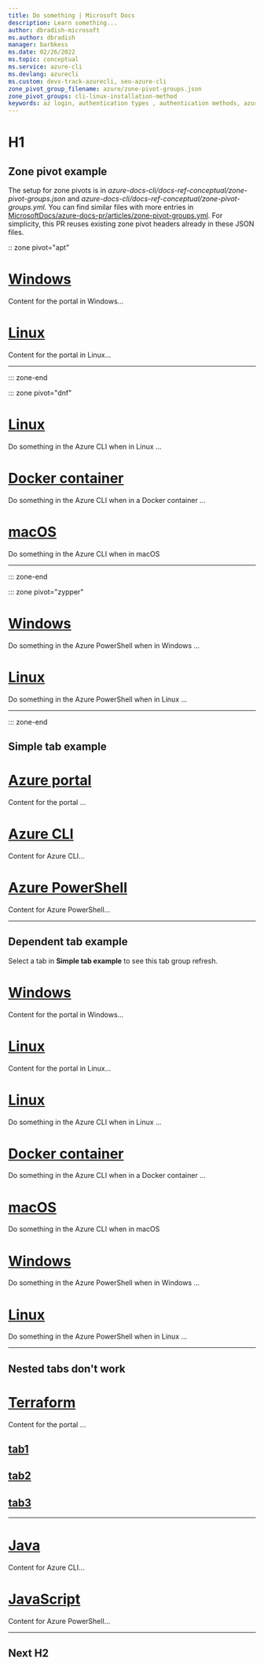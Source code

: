 ```yaml
---
title: Do something | Microsoft Docs
description: Learn something...
author: dbradish-microsoft
ms.author: dbradish
manager: barbkess
ms.date: 02/26/2022
ms.topic: conceptual
ms.service: azure-cli
ms.devlang: azurecli
ms.custom: devx-track-azurecli, seo-azure-cli
zone_pivot_group_filename: azure/zone-pivot-groups.json
zone_pivot_groups: cli-linux-installation-method
keywords: az login, authentication types , authentication methods, azure, cli login, az login powershell, cli login
---
```


# H1

## Zone pivot example

The setup for zone pivots is in _azure-docs-cli/docs-ref-conceptual/zone-pivot-groups.json_ and _azure-docs-cli/docs-ref-conceptual/zone-pivot-groups.yml_.  You can find similar files with more entries in [MicrosoftDocs/azure-docs-pr/articles/zone-pivot-groups.yml](https://github.com/MicrosoftDocs/azure-docs-pr/blob/main/articles/zone-pivot-groups.yml).  For simplicity, this PR reuses existing zone pivot headers already in these JSON files.

:: zone pivot="apt"

# [Windows](#tab/windows)

Content for the portal in Windows...

# [Linux](#tab/linux)

Content for the portal in Linux...

---

::: zone-end

::: zone pivot="dnf"

# [Linux](#tab/linux)

Do something in the Azure CLI when in Linux ...

# [Docker container](#tab/docker-container)

Do something in the Azure CLI when in a Docker container ...

# [macOS](#tab/macOS)

Do something in the Azure CLI when in macOS

---

::: zone-end

::: zone pivot="zypper"

# [Windows](#tab/windows)

Do something in the Azure PowerShell when in Windows ...

# [Linux](#tab/linux)

Do something in the Azure PowerShell when in Linux ...

---

::: zone-end

## Simple tab example

# [Azure portal](#tab/azure-portal)

Content for the portal ...

# [Azure CLI](#tab/azure-cli)

Content for Azure CLI...

# [Azure PowerShell](#tab/azure-powershell)

Content for Azure PowerShell...

---

## Dependent tab example

Select a tab in **Simple tab example** to see this tab group refresh.

# [Windows](#tab/windows/azure-portal)

Content for the portal in Windows...

# [Linux](#tab/linux/azure-portal)

Content for the portal in Linux...

# [Linux](#tab/linux/azure-cli)

Do something in the Azure CLI when in Linux ...

# [Docker container](#tab/docker-container/azure-cli)

Do something in the Azure CLI when in a Docker container ...

# [macOS](#tab/macOS/azure-cli)

Do something in the Azure CLI when in macOS

# [Windows](#tab/windows/azure-powershell)

Do something in the Azure PowerShell when in Windows ...

# [Linux](#tab/linux/azure-powershell)

Do something in the Azure PowerShell when in Linux ...

---

## Nested tabs don't work

# [Terraform](#tab/terraform)

Content for the portal ...

## [tab1](#tab/tab1)

## [tab2](#tab/tab2)

## [tab3](#tab/tab3)

---

# [Java](#tab/java)

Content for Azure CLI...

# [JavaScript](#tab/javascript)

Content for Azure PowerShell...

---

## Next H2
